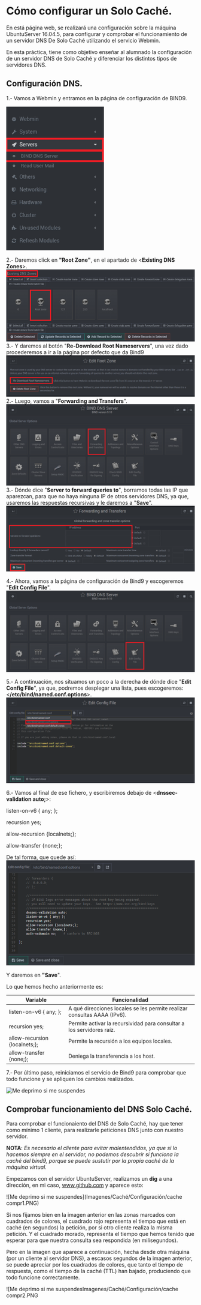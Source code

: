 # Cómo configurar un Solo Caché.

En está página web, se realizará una configuración sobre la máquina UbuntuServer 16.04.5, para configurar y comprobar el funcionamiento de un servidor DNS De Solo Caché utilizando el servicio Webmin.

En esta práctica, tiene como objetivo enseñar al alumnado la configuración de un servidor DNS de Solo Caché y diferenciar los distintos tipos de servidores DNS.

## Configuración DNS.

1.- Vamos a Webmin y entramos en la página de configuración de BIND9.

![Me deprimo si me suspendes](Imagenes/Caché/Configuración/1.PNG)

2.- Daremos click en **"Root Zone"**, en el apartado de <**Existing DNS Zones**>.
![Me deprimo si me suspendes](Imagenes/Caché/Configuración/-1.PNG)
3.- Y daremos al botón "**Re-Download Root Nameservers**", una vez dado procederemos a ir a la página por defecto que da Bind9
![Me deprimo si me suspendes](Imagenes/Caché/Configuración/0.PNG)
2.- Luego, vamos a "**Forwarding and Transfers**".
![Me deprimo si me suspendes](Imagenes/Caché/Configuración/Forward.PNG)
3.- Dónde dice "**Server to forward queries to**", borramos todas las IP que aparezcan, para que no haya ninguna IP de otros servidores DNS, ya que, usaremos las respuestas recursivas y le daremos a "**Save**".
![Me deprimo si me suspendes](Imagenes/Caché/Configuración/forwarder1.PNG)

4.- Ahora, vamos a la página de configuración de Bind9 y escogeremos "**Edit Config File**".
![Me deprimo si me suspendes](Imagenes/Caché/Configuración/config.PNG)

5.- A continuación, nos situamos un poco a la derecha de dónde dice "**Edit Config File**", ya que, podremos desplegar una lista, pues  escogeremos: <**/etc/bind/named.conf.options**>.
![Me deprimo si me suspendes](Imagenes/Caché/Configuración/3.PNG)

6.- Vamos al final de ese fichero, y escribiremos debajo de <**dnssec-validation auto;**>:

   listen-on-v6 { any; };
   
   recursion yes;
   
   allow-recursion {localnets;};
    
   allow-transfer {none;};
   
  De tal forma, que quede así:
  ![Me deprimo si me suspendes](Imagenes/Caché/Configuración/4.PNG)
  
  Y daremos en **"Save**".
  
  Lo que hemos hecho anteriormente es:
 
  Variable | Funcionalidad
------------ | -------------
 listen-on-v6 { any; }; | A qué direcciones locales se les permite realizar consultas AAAA (IPv6).
 recursion yes; | Permite activar la recursividad para consultar a los servidores raíz.
 allow-recursion {localnets;}; | Permite la recursión a los equipos locales.
 allow-transfer {none;}; | Deniega la transferencia a los host.

  
  7.- Por último paso, reiniciamos el servicio de Bind9 para comprobar que todo funcione y se apliquen los cambios realizados.
 
 ![Me deprimo si me suspendes](Imagenes/Caché/reinicio.PNG)
  
  ## Comprobar funcionamiento del DNS Solo Caché.

Para comprobar el funcionaiento del DNS de Solo Caché, hay que tener como mínimo 1 cliente, para realizarle peticiones DNS junto con nuestro servidor.

**NOTA**: _Es necesario el cliente para evitar malentendidos, ya que si lo hacemos siempre en el servidor, no podemos descubrir si funciona la caché del bind9, porque se puede sustutir por la propia caché de la máquina virtual._

Empezamos con el servidor UbuntuServer, realizamos un **dig** a una dirección, en mi caso, www.github.com y aparece esto:

![Me deprimo si me suspendes](Imagenes/Caché/Configuración/cache compr1.PNG)

Si nos fijamos bien en la imagen anterior en las zonas marcados con cuadrados de colores, el cuadrado rojo representa el tiempo que está en caché (en segundos) la petición, por si otro cliente realiza la misma petición. Y el cuadrado morado, representa el tiempo que hemos tenido que esperar para que nuestra consulta sea respondida (en milisegundos).

Pero en la imagen que aparece a continuación, hecha desde otra máquina (por un cliente al servidor DNS), a escasos segundos de la imagen anterior, se puede apreciar por los cuadrados de colores, que tanto el tiempo de respuesta, como el tiempo de la caché (TTL) han bajado, produciendo que todo funcione correctamente.

![Me deprimo si me suspendesImagenes/Caché/Configuración/cache compr2.PNG

